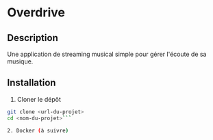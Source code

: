 # Overdrive

## Description
Une application de streaming musical simple pour gérer l'écoute de sa musique.

## Installation

1. Cloner le dépôt

```bash
git clone <url-du-projet>
cd <nom-du-projet>```

2. Docker (à suivre)
